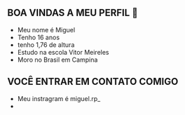 ## BOA VINDAS A MEU PERFIL 👋

- Meu nome é Miguel
- Tenho 16 anos 
- tenho 1,76 de altura
- Estudo na escola Vitor Meireles
- Moro no Brasil em Campina


## VOCÊ ENTRAR EM CONTATO COMIGO

- Meu instragram é miguel.rp_
- 



